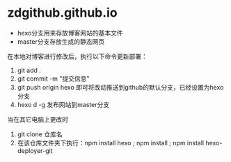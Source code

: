 # zdgithub.github.io
- hexo分支用来存放博客网站的基本文件
- master分支存放生成的静态网页

在本地对博客进行修改后，执行以下命令更新部署：
1. git add .
2. git commit -m "提交信息"
3. git push origin hexo
即可将改动推送到github的默认分支，已经设置为hexo分支
4. hexo d -g 发布网站到master分支

当在其它电脑上更改时
1. git clone 仓库名
2. 在该仓库文件夹下执行：npm install hexo ; npm install ; npm install hexo-deployer-git